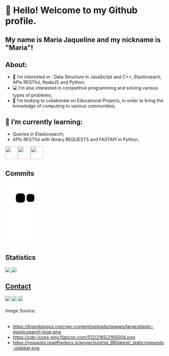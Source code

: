 # 👋 Hello! Welcome to my Github profile.
## My name is Maria Jaqueline and my nickname is "Maria"!

## About:
- 👀 I’m interested in : Data Structure in JavaScript and C++, Elasticseach, APIs RESTful, NodeJS and Python;
- 💻 I’m also interested in competitive programming and solving various types of problems;
- 💞️ I’m looking to collaborate on Educational Projects, in order to bring the knowledge of computing to various communities;

## 🌱 I’m currently learning:
- Queries in Elasticsearch;
- APIs RESTful with library REQUESTS and FASTAPI in Python;

<img src="https://brandslogos.com/wp-content/uploads/images/large/elastic-elasticsearch-logo.png" width="40" height="40"/><img src="https://cdn-icons-png.flaticon.com/512/2165/2165004.png" width="40" height="40"/><img src="https://cdn3.iconfinder.com/data/icons/logos-and-brands-adobe/512/267_Python-512.png" width="40" height="40"/> 

## Commits

![Snake animation](https://github.com/maria2122/maria2122/blob/output/github-contribution-grid-snake.svg)

## Statistics 
<div>
<a href="https://github.com/maria2122">
<img height="180em" src="https://github-readme-stats.vercel.app/api/top-langs/?username=maria2122&layout=compact&langs_count=7&theme=dracula"/>
<img height="180em" src="https://github-readme-stats.vercel.app/api?username=maria2122&show_icons=true&theme=dracula&include_all_commits=true&count_private=true"/>
</div>

## Contact

<div>
<a href = "mailto:contato@seu-@maria2122"><img src="https://img.shields.io/badge/Gmail-D14836?style=for-the-badge&logo=gmail&logoColor=white" target="_blank"></a>
<a href="https://www.linkedin.com/in/linkedin.com/in/mariajaquelinesantos199" target="_blank"><img src="https://img.shields.io/badge/-LinkedIn-%230077B5?style=for-the-badge&logo=linkedin&logoColor=white" target="_blank"></a>
 <a href="https://instagram.com/maria.j.santos223/" target="_blank"><img src="https://img.shields.io/badge/-Instagram-%23E4405F?style=for-the-badge&logo=instagram&logoColor=white" target="_blank"></a>
</div>

###### Image Source:
- https://brandslogos.com/wp-content/uploads/images/large/elastic-elasticsearch-logo.png
- https://cdn-icons-png.flaticon.com/512/2165/2165004.png
- https://requests.readthedocs.io/projects/pt/pt_BR/latest/_static/requests-sidebar.png
